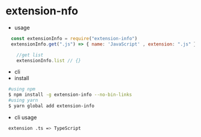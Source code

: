 # extension-nfo

- usage

```js
  const extensionInfo = require("extension-info")
  extensionInfo.get(".js") => { name: 'JavaScript' , extension: ".js" }

	//get list
	extensionInfo.list // {}
```

- cli
- install

```sh
 #using npm
 $ npm install -g extension-info --no-bin-links
 #using yarn
 $ yarn global add extension-info
```

- cli usage

```sh
 extension .ts => TypeScript
```
